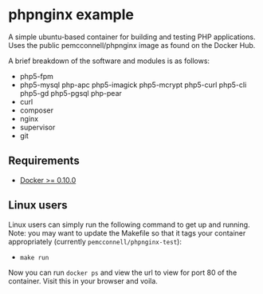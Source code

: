 phpnginx example
================

A simple ubuntu-based container for building and testing PHP applications. Uses the public pemcconnell/phpnginx image as found on the Docker Hub.

A brief breakdown of the software and modules is as follows:

- php5-fpm
- php5-mysql php-apc php5-imagick php5-mcrypt php5-curl php5-cli php5-gd php5-pgsql php-pear
- curl
- composer
- nginx
- supervisor
- git

## Requirements
- [Docker >= 0.10.0](https://www.docker.io/)


## Linux users

Linux users can simply run the following command to get up and running. Note: you may want to update the Makefile so that it tags your container appropriately (currently `pemcconnell/phpnginx-test`):

- `make run`

Now you can run `docker ps` and view the url to view for port 80 of the container. Visit this in your browser and voila.
